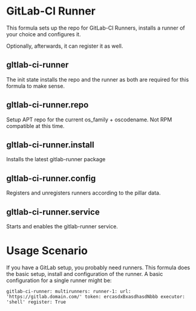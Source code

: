 GitLab-CI Runner
================

This formula sets up the repo for GitLab-CI Runners, installs a runner of
your choice and configures it.

Optionally, afterwards, it can register it as well.

gltlab-ci-runner
----------------
The init state installs the repo and the runner as both are required for this formula to make sense.

gltlab-ci-runner.repo
---------------------
Setup APT repo for the current os_family + oscodename. Not RPM compatible at this time.

gltlab-ci-runner.install
------------------------
Installs the latest gitlab-runner package

gltlab-ci-runner.config
-----------------------
Registers and unregisters runners according to the pillar data.

gltlab-ci-runner.service
------------------------
Starts and enables the gitlab-runner service.


Usage Scenario
==============
If you have a GitLab setup, you probably need runners. This formula does the basic setup, install and configuration of the runner.
A basic configuration for a single runner might be:

``
gitlab-ci-runner:
  multirunners:
    runner-1:
      url: 'https://gitlab.domain.com/'
      token: ercasdxBxasdhasdNbbb
      executor: 'shell'
      register: True
``